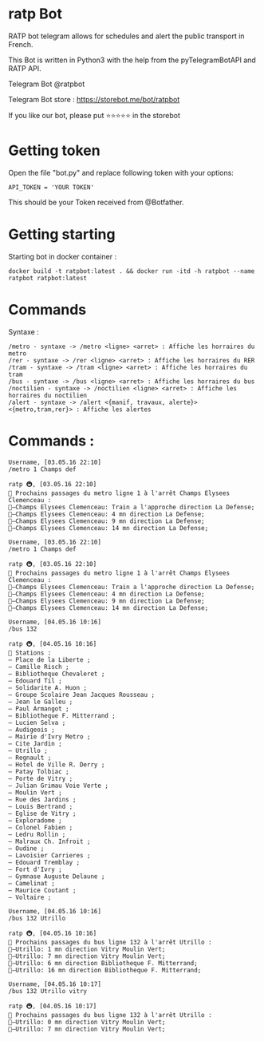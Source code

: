 ratp Bot
======

RATP bot telegram allows for schedules and alert the public transport in French.

This Bot is written in Python3 with the help from the pyTelegramBotAPI and RATP API.

Telegram Bot @ratpbot

Telegram Bot store : https://storebot.me/bot/ratpbot

If you like our bot, please put ⭐️⭐️⭐️⭐️⭐️ in the storebot

# Getting token

Open the file "bot.py" and replace following token with your options:

```
API_TOKEN = 'YOUR TOKEN'
```

This should be your Token received from @Botfather.


# Getting starting  

Starting bot in docker container :

```
docker build -t ratpbot:latest . && docker run -itd -h ratpbot --name ratpbot ratpbot:latest
```

# Commands

Syntaxe :

```
/metro - syntaxe -> /metro <ligne> <arret> : Affiche les horraires du metro
/rer - syntaxe -> /rer <ligne> <arret> : Affiche les horraires du RER
/tram - syntaxe -> /tram <ligne> <arret> : Affiche les horraires du tram
/bus - syntaxe -> /bus <ligne> <arret> : Affiche les horraires du bus
/noctilien - syntaxe -> /noctilien <ligne> <arret> : Affiche les horraires du noctilien
/alert - syntaxe -> /alert <{manif, travaux, alerte}> <{metro,tram,rer}> : Affiche les alertes
```

# Commands :

```
Username, [03.05.16 22:10]
/metro 1 Champs def

ratp 🚇, [03.05.16 22:10]
🚩 Prochains passages du metro ligne 1 à l'arrêt Champs Elysees Clemenceau :
🚉—Champs Elysees Clemenceau: Train a l'approche direction La Defense;
🚉—Champs Elysees Clemenceau: 4 mn direction La Defense;
🚉—Champs Elysees Clemenceau: 9 mn direction La Defense;
🚉—Champs Elysees Clemenceau: 14 mn direction La Defense;
```

```
Username, [03.05.16 22:10]
/metro 1 Champs def

ratp 🚇, [03.05.16 22:10]
🚩 Prochains passages du metro ligne 1 à l'arrêt Champs Elysees Clemenceau :
🚉—Champs Elysees Clemenceau: Train a l'approche direction La Defense;
🚉—Champs Elysees Clemenceau: 4 mn direction La Defense;
🚉—Champs Elysees Clemenceau: 9 mn direction La Defense;
🚉—Champs Elysees Clemenceau: 14 mn direction La Defense;

Username, [04.05.16 10:16]
/bus 132

ratp 🚇, [04.05.16 10:16]
🚉 Stations :
— Place de la Liberte ;
— Camille Risch ;
— Bibliotheque Chevaleret ;
— Edouard Til ;
— Solidarite A. Huon ;
— Groupe Scolaire Jean Jacques Rousseau ;
— Jean le Galleu ;
— Paul Armangot ;
— Bibliotheque F. Mitterrand ;
— Lucien Selva ;
— Audigeois ;
— Mairie d'Ivry Metro ;
— Cite Jardin ;
— Utrillo ;
— Regnault ;
— Hotel de Ville R. Derry ;
— Patay Tolbiac ;
— Porte de Vitry ;
— Julian Grimau Voie Verte ;
— Moulin Vert ;
— Rue des Jardins ;
— Louis Bertrand ;
— Eglise de Vitry ;
— Exploradome ;
— Colonel Fabien ;
— Ledru Rollin ;
— Malraux Ch. Infroit ;
— Oudine ;
— Lavoisier Carrieres ;
— Edouard Tremblay ;
— Fort d'Ivry ;
— Gymnase Auguste Delaune ;
— Camelinat ;
— Maurice Coutant ;
— Voltaire ;

Username, [04.05.16 10:16]
/bus 132 Utrillo

ratp 🚇, [04.05.16 10:16]
🚩 Prochains passages du bus ligne 132 à l'arrêt Utrillo :
🚉—Utrillo: 1 mn direction Vitry Moulin Vert;
🚉—Utrillo: 7 mn direction Vitry Moulin Vert;
🚉—Utrillo: 6 mn direction Bibliotheque F. Mitterrand;
🚉—Utrillo: 16 mn direction Bibliotheque F. Mitterrand;

Username, [04.05.16 10:17]
/bus 132 Utrillo vitry

ratp 🚇, [04.05.16 10:17]
🚩 Prochains passages du bus ligne 132 à l'arrêt Utrillo :
🚉—Utrillo: 0 mn direction Vitry Moulin Vert;
🚉—Utrillo: 7 mn direction Vitry Moulin Vert;
```
